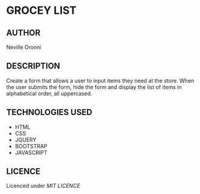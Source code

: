 # GROCEY LIST

## AUTHOR
Neville Oronni

## DESCRIPTION
Create a form that allows a user to input items they need at the store.
When the user submits the form, hide the form and display the list of items in alphabetical order, all uppercased.

## TECHNOLOGIES USED  
* HTML
* CSS
* JQUERY
* BOOTSTRAP
* JAVASCRIPT

## LICENCE
Licenced under *MIT LICENCE*
